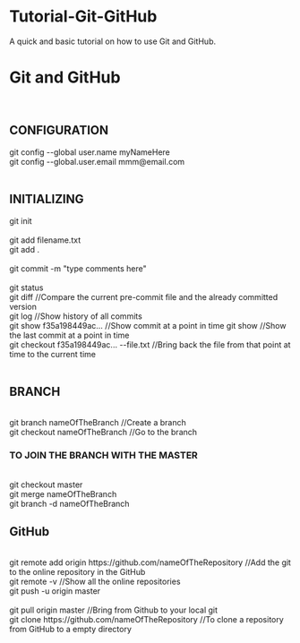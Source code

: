 # Tutorial-Git-GitHub
A quick and basic tutorial on how to use Git and GitHub.
<br>
<h1>Git and GitHub</h1>
<br>
<h2>CONFIGURATION</h2>
git config --global user.name myNameHere<br>
git config --global.user.email mmm@email.com<br>
<br>
<h2>INITIALIZING</h2>
git init<br>
<br>
git add filename.txt<br>
git add .<br>
<br>
git commit -m "type comments here"<br>
<br>
git status<br>
git diff                    //Compare the current pre-commit file and the already committed version<br>
git log                     //Show history of all commits<br>
git show f35a198449ac...    //Show commit at a point in time
git show                    //Show the last commit at a point in time<br>
git checkout f35a198449ac... --file.txt     //Bring back the file from that point at time to the current time<br>
<br>
<h2>BRANCH</h2><br>
git branch nameOfTheBranch   //Create a branch<br>
git checkout nameOfTheBranch //Go to the branch<br>

<h3>TO JOIN THE BRANCH WITH THE MASTER</h3><br>
git checkout master<br>
git merge nameOfTheBranch<br>
git branch -d nameOfTheBranch<br>

<h2>GitHub</h2><br>
git remote add origin https://github.com/nameOfTheRepository //Add the git to the online repository in the GitHub<br>
git remote -v   //Show all the online repositories<br>
git push -u origin master<br>
<br>
git pull origin master      //Bring from Github to your local git<br>
git clone https://github.com/nameOfTheRepository  //To clone a repository from GitHub to a empty directory 

